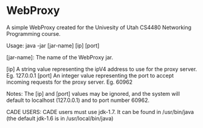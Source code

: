 WebProxy
========
A simple WebProxy created for the Univesity of Utah CS4480 Networking Programming course.

Usage:
java -jar [jar-name] [ip] [port]

[jar-name]:
	The name of the WebProxy jar.

[ip]
	A string value representing the ipV4 address to use for the 
	proxy server. Eg. 127.0.0.1
[port]
	An integer value representing the port to accept incoming requests
	for the proxy server. Eg. 60962

Notes:
	The [ip] and [port] values may be ignored, and the system will 
	default to localhost (127.0.0.1) and to port number 60962.

CADE USERS: CADE users must use jdk-1.7. It can be found in /usr/bin/java
            (the default jdk-1.6 is in /usr/local/bin/java)
